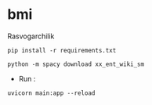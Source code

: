 # bmi
Rasvogarchilik

```
pip install -r requirements.txt
```

```
python -m spacy download xx_ent_wiki_sm
```

* Run :
```
uvicorn main:app --reload
```
